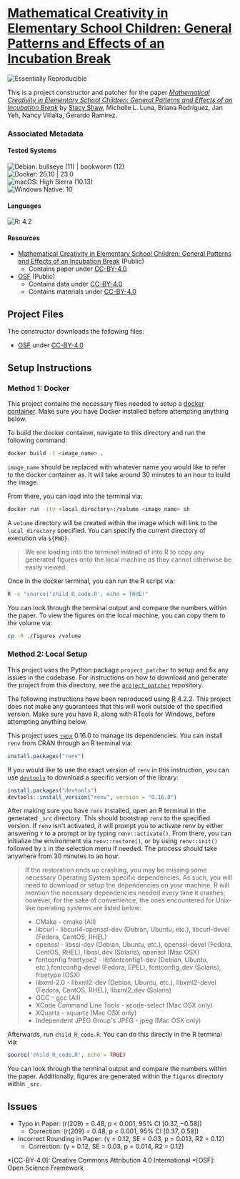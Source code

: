 # [Mathematical Creativity in Elementary School Children: General Patterns and Effects of an Incubation Break](https://doi.org/10.3389/feduc.2022.835911)

![Essentially Reproducible](https://img.shields.io/badge/Status-Essentially%20Reproducible-green)

This is a project constructor and patcher for the paper [*Mathematical Creativity in Elementary School Children: General Patterns and Effects of an Incubation Break*](https://doi.org/10.3389/feduc.2022.835911) by [Stacy Shaw](https://orcid.org/0000-0002-4326-9937), Michelle L. Luna, Briana Rodriguez, Jan Yeh, Nancy Villalta, Gerardo Ramirez.

### Associated Metadata

#### Tested Systems

![Debian: bullseye (11) | bookworm (12)](https://img.shields.io/badge/Debian-bullseye%20%2811%29%20%7C%20bookworm%20%2812%29-informational)  
![Docker: 20.10 | 23.0](https://img.shields.io/badge/Docker-20.10%20%7C%2023.0-informational)  
![macOS: High Sierra (10.13)](https://img.shields.io/badge/macOS-High%20Sierra%20%2810.13%29-informational)  
![Windows Native: 10](https://img.shields.io/badge/Windows%20Native-10-informational)  

#### Languages
![R: 4.2](https://img.shields.io/badge/R-4.2-informational)  

#### Resources

* [Mathematical Creativity in Elementary School Children: General Patterns and Effects of an Incubation Break](https://doi.org/10.3389/feduc.2022.835911) (Public)
    * Contains paper under [CC-BY-4.0](https://creativecommons.org/licenses/by/4.0/)
* [OSF](https://osf.io/fwh6g/) (Public)
    * Contains data under [CC-BY-4.0](https://creativecommons.org/licenses/by/4.0/)
    * Contains materials under [CC-BY-4.0](https://creativecommons.org/licenses/by/4.0/)

## Project Files

The constructor downloads the following files: 
* [OSF](https://osf.io/fwh6g/) under [CC-BY-4.0](https://creativecommons.org/licenses/by/4.0/)

## Setup Instructions

### Method 1: Docker

This project contains the necessary files needed to setup a [docker container][docker]. Make sure you have Docker installed before attempting anything below. 

To build the docker container, navigate to this directory and run the following command:

```sh
docker build -t <image_name> .
```

`image_name` should be replaced with whatever name you would like to refer to the docker container as. It will take around 30 minutes to an hour to build the image.

From there, you can load into the terminal via:

```sh
docker run -itv <local_directory>:/volume <image_name> sh
```

A `volume` directory will be created within the image which will link to the `local_directory` specified. You can specify the current directory of execution via `${PWD}`.

> We are loading into the terminal instead of into R to copy any generated figures onto the local machine as they cannot otherwise be easily viewed.

Once in the docker terminal, you can run the R script via:

```sh
R -e "source('child_R_code.R', echo = TRUE)"
```

You can look through the terminal output and compare the numbers within the paper. To view the figures on the local machine, you can copy them to the volume via:

```sh
cp -R ./figures /volume
```

### Method 2: Local Setup

This project uses the Python package `project_patcher` to setup and fix any issues in the codebase. For instructions on how to download and generate the project from this directory, see the [`project_patcher`][project_patcher] repository.

The following instructions have been reproduced using [R][rlang] 4.2.2. This project does not make any guarantees that this will work outside of the specified version. Make sure you have R, along with RTools for Windows, before attempting anything below.

This project uses [`renv`][renv] 0.16.0 to manage its dependencies. You can install `renv` from CRAN through an R terminal via:

```r
install.packages("renv")
```

If you would like to use the exact version of `renv` in this instruction, you can use [`devtools`][devtools] to download a specific version of the library:

```r
install.packages("devtools")
devtools::install_version("renv", version = "0.16.0")
```

After making sure you have `renv` installed, open an R terminal in the generated `_src` directory. This should bootstrap `renv` to the specified version. If `renv` isn't activated, it will prompt you to activate renv by either answering `Y` to a prompt or by typing `renv::activate()`. From there, you can initialize the environment via `renv::restore()`, or by using `renv::init()` followed by `1` in the selection menu if needed. The process should take anywhere from 30 minutes to an hour.

> If the restoration ends up crashing, you may be missing some necessary Operating System specific dependencies. As such, you will need to download or setup the dependencies on your machine. R will mention the necessary dependencies needed every time it crashes; however, for the sake of convenience, the ones encountered for Unix-like operating systems are listed below:
> * CMake - cmake (All)
> * libcurl - libcurl4-openssl-dev (Debian, Ubuntu, etc.), libcurl-devel (Fedora, CentOS, RHEL)
> * openssl - libssl-dev (Debian, Ubuntu, etc.), openssl-devel (Fedora, CentOS, RHEL), libssl_dev (Solaris), openssl (Mac OSX)
> * fontconfig freetype2 - libfontconfig1-dev (Debian, Ubuntu, etc.),fontconfig-devel (Fedora, EPEL), fontconfig_dev (Solaris), freetype (OSX)
> * libxml-2.0 - libxml2-dev (Debian, Ubuntu, etc.), libxml2-devel (Fedora, CentOS, RHEL), libxml2_dev (Solaris)
> * GCC - gcc (All)
> * XCode Command Line Tools - xcode-select (Mac OSX only)
> * XQuartz - xquartz (Mac OSX only)
> * Independent JPEG Group's JPEG - jpeg (Mac OSX only)

Afterwards, run `child_R_code.R`. You can do this directly in the R terminal via:

```r
source('child_R_code.R', echo = TRUE)
```

You can look through the terminal output and compare the numbers within the paper. Additionally, figures are generated within the `figures` directory within `_src`.

[docker]: https://www.docker.com/
[project_patcher]: https://github.com/ahaim5357/project-patcher
[rlang]: https://www.r-project.org/
[renv]: https://rstudio.github.io/renv/
[devtools]: https://www.r-project.org/nosvn/pandoc/devtools.html

## Issues

* Typo in Paper: (r(209) = 0.48, p < 0.001, 95% CI [0.37, −0.58])
    * Correction: (r(209) = 0.48, p < 0.001, 95% CI [0.37, 0.58])
* Incorrect Rounding in Paper: (γ = 0.12, SE = 0.03, p = 0.013, R2 = 0.12)
    * Correction: (γ = 0.12, SE = 0.03, p = 0.014, R2 = 0.12)

*[CC-BY-4.0]: Creative Commons Attribution 4.0 International
*[OSF]: Open Science Framework
